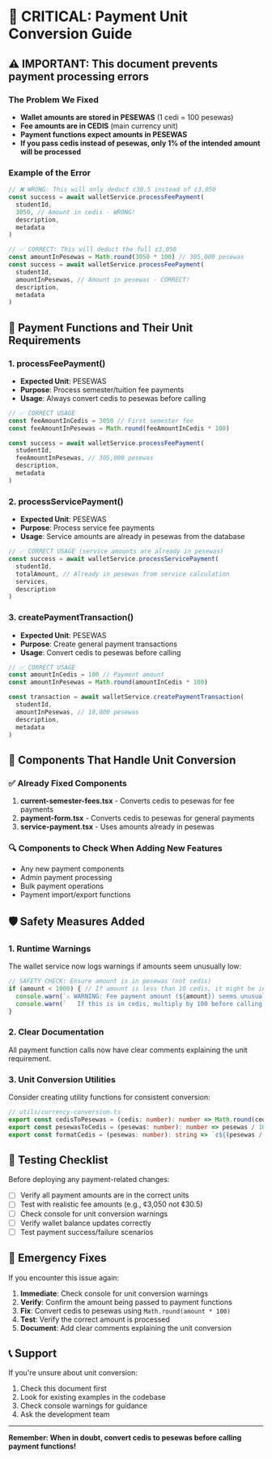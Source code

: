 # 🚨 CRITICAL: Payment Unit Conversion Guide

## ⚠️ **IMPORTANT: This document prevents payment processing errors**

### **The Problem We Fixed**
- **Wallet amounts are stored in PESEWAS** (1 cedi = 100 pesewas)
- **Fee amounts are in CEDIS** (main currency unit)
- **Payment functions expect amounts in PESEWAS**
- **If you pass cedis instead of pesewas, only 1% of the intended amount will be processed**

### **Example of the Error**
```typescript
// ❌ WRONG: This will only deduct ¢30.5 instead of ¢3,050
const success = await walletService.processFeePayment(
  studentId,
  3050, // Amount in cedis - WRONG!
  description,
  metadata
)

// ✅ CORRECT: This will deduct the full ¢3,050
const amountInPesewas = Math.round(3050 * 100) // 305,000 pesewas
const success = await walletService.processFeePayment(
  studentId,
  amountInPesewas, // Amount in pesewas - CORRECT!
  description,
  metadata
)
```

## 🔧 **Payment Functions and Their Unit Requirements**

### **1. processFeePayment()**
- **Expected Unit**: PESEWAS
- **Purpose**: Process semester/tuition fee payments
- **Usage**: Always convert cedis to pesewas before calling

```typescript
// ✅ CORRECT USAGE
const feeAmountInCedis = 3050 // First semester fee
const feeAmountInPesewas = Math.round(feeAmountInCedis * 100)

const success = await walletService.processFeePayment(
  studentId,
  feeAmountInPesewas, // 305,000 pesewas
  description,
  metadata
)
```

### **2. processServicePayment()**
- **Expected Unit**: PESEWAS
- **Purpose**: Process service fee payments
- **Usage**: Service amounts are already in pesewas from the database

```typescript
// ✅ CORRECT USAGE (service amounts are already in pesewas)
const success = await walletService.processServicePayment(
  studentId,
  totalAmount, // Already in pesewas from service calculation
  services,
  description
)
```

### **3. createPaymentTransaction()**
- **Expected Unit**: PESEWAS
- **Purpose**: Create general payment transactions
- **Usage**: Convert cedis to pesewas before calling

```typescript
// ✅ CORRECT USAGE
const amountInCedis = 100 // Payment amount
const amountInPesewas = Math.round(amountInCedis * 100)

const transaction = await walletService.createPaymentTransaction(
  studentId,
  amountInPesewas, // 10,000 pesewas
  description,
  metadata
)
```

## 📍 **Components That Handle Unit Conversion**

### **✅ Already Fixed Components**
1. **current-semester-fees.tsx** - Converts cedis to pesewas for fee payments
2. **payment-form.tsx** - Converts cedis to pesewas for general payments
3. **service-payment.tsx** - Uses amounts already in pesewas

### **🔍 Components to Check When Adding New Features**
- Any new payment components
- Admin payment processing
- Bulk payment operations
- Payment import/export functions

## 🛡️ **Safety Measures Added**

### **1. Runtime Warnings**
The wallet service now logs warnings if amounts seem unusually low:

```typescript
// SAFETY CHECK: Ensure amount is in pesewas (not cedis)
if (amount < 1000) { // If amount is less than 10 cedis, it might be in cedis
  console.warn(`⚠️ WARNING: Fee payment amount (${amount}) seems unusually low. Expected amount in pesewas.`)
  console.warn(`   If this is in cedis, multiply by 100 before calling this method.`)
}
```

### **2. Clear Documentation**
All payment function calls now have clear comments explaining the unit requirement.

### **3. Unit Conversion Utilities**
Consider creating utility functions for consistent conversion:

```typescript
// utils/currency-conversion.ts
export const cedisToPesewas = (cedis: number): number => Math.round(cedis * 100)
export const pesewasToCedis = (pesewas: number): number => pesewas / 100
export const formatCedis = (pesewas: number): string => `¢${(pesewas / 100).toLocaleString()}`
```

## 🧪 **Testing Checklist**

Before deploying any payment-related changes:

- [ ] Verify all payment amounts are in the correct units
- [ ] Test with realistic fee amounts (e.g., ¢3,050 not ¢30.5)
- [ ] Check console for unit conversion warnings
- [ ] Verify wallet balance updates correctly
- [ ] Test payment success/failure scenarios

## 🚨 **Emergency Fixes**

If you encounter this issue again:

1. **Immediate**: Check console for unit conversion warnings
2. **Verify**: Confirm the amount being passed to payment functions
3. **Fix**: Convert cedis to pesewas using `Math.round(amount * 100)`
4. **Test**: Verify the correct amount is processed
5. **Document**: Add clear comments explaining the unit conversion

## 📞 **Support**

If you're unsure about unit conversion:
1. Check this document first
2. Look for existing examples in the codebase
3. Check console warnings for guidance
4. Ask the development team

---

**Remember: When in doubt, convert cedis to pesewas before calling payment functions!**
